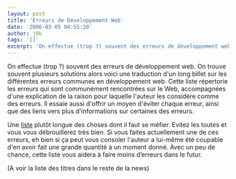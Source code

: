 ```yaml
---
layout: post
title: 'Erreurs de Développement Web'
date: '2006-03-05 04:55:20'
author: j0k
tags: '[]'
excerpt: 'On effectue (trop ?) souvent des erreurs de développement web. On trouve souvent plusieurs solutions alors voici une traduction d''un long billet sur les différentes erreurs communes en développement web.   Cette liste répertorie les erreurs qui sont communément rencontrées sur le Web, accompagnées d''une explication de la raison pour laquelle l''auteur les considère comme      ...'
---
```


On effectue (trop ?) souvent des erreurs de développement web. On trouve souvent plusieurs solutions alors voici une traduction d'un long billet sur les différentes erreurs communes en développement web.   Cette liste répertorie les erreurs qui sont communément rencontrées sur le Web, accompagnées d'une explication de la raison pour laquelle l'auteur les considère comme des erreurs. Il essaie aussi d'offrir un moyen d'éviter chaque erreur, ainsi que des liens vers plus d'informations sur certaines des erreurs.

Une [liste](http://www.pouipouidesign.net/index.php/2006/03/03/61-traduction-erreurs-de-developpement-web) plutôt longue des choses dont il faut se méfier. Evitez les toutes et vous vous débrouillerez très bien. Si vous faites actuellement une de ces erreurs, eh bien si ça peut vous consoler l'auteur a lui-même été coupable d'en avoir fait une grande quantité à un moment donné. Avec un peu de chance, cette liste vous aidera à faire moins d’erreurs dans le futur.

(A voir la liste des titres dans le reste de la news)

